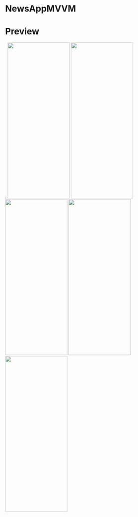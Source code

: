 # NewsAppMVVM

# Preview

.
<img src="https://user-images.githubusercontent.com/84254470/141066921-066fa605-42e2-4557-8450-33a6b7c2e9a7.png" width="200" height="500">
<img src="https://user-images.githubusercontent.com/84254470/141067520-03c73c7f-18b2-4c57-b166-fbcc5c810f75.png" width="200" height="500">
<img src="https://user-images.githubusercontent.com/84254470/141067529-90a26f66-fc62-4660-9eaa-079acc6a790c.png" width="200" height="500">
<img src="https://user-images.githubusercontent.com/84254470/141067535-4ae3a42c-a0ab-4ed6-aee5-5ba6a9ac7a59.png" width="200" height="500">
<img src="https://user-images.githubusercontent.com/84254470/141067537-88532450-e736-4ac9-9af8-3630d8302d75.png" width="200" height="500">

